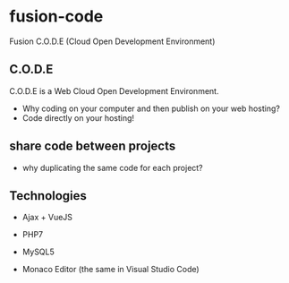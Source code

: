 # fusion-code

Fusion C.O.D.E (Cloud Open Development Environment)

## C.O.D.E

C.O.D.E is a Web Cloud Open Development Environment.

* Why coding on your computer and then publish on your web hosting?
* Code directly on your hosting!

## share code between projects

* why duplicating the same code for each project?

## Technologies

* Ajax + VueJS
* PHP7
* MySQL5


* Monaco Editor (the same in Visual Studio Code)